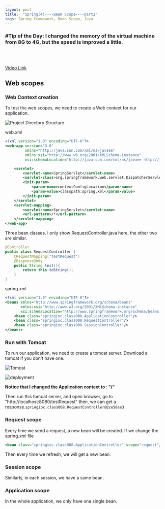 ```yaml
---
layout: post
title:  "Spring(4)----Bean Scope----part2"
tags: Spring framework, Bean Scope, Java
---
```

### \#Tip of the Day: I changed the memory of the virtual machine from 8G to 4G, but the speed is improved a little.  

<br/><br/>

[Video Link](https://www.imooc.com/video/19052)

## Web scopes

### Web Context creation

To test the web scopes, we need to create a Web context for our application.

![Project Directory Structure]({{site.baseurl}}/assets/images/projectStructure.png)

web.xml

```xml
<?xml version="1.0" encoding="UTF-8"?>
<web-app version="3.0"
         xmlns="http://java.sun.com/xml/ns/javaee"
         xmlns:xsi="http://www.w3.org/2001/XMLSchema-instance"
         xsi:schemaLocation="http://java.sun.com/xml/ns/javaee http://java.sun.com/xml/ns/javaee/web-app_3_0.xsd">

    <servlet>
        <servlet-name>SpringServlet</servlet-name>
        <servlet-class>org.springframework.web.servlet.DispatcherServlet</servlet-class>
        <init-param>
            <param-name>contextConfigLocation</param-name>
            <param-value>classpath:spring.xml</param-value>
        </init-param>
    </servlet>
    <servlet-mapping>
        <servlet-name>SpringServlet</servlet-name>
        <url-pattern>/*</url-pattern>
    </servlet-mapping>
</web-app>
```

Three bean classes. I only show RequestController.java here, the other two are similar.

```java
@Controller
public class RequestController {
    @RequestMapping("testRequest")
    @ResponseBody
    public String test(){
        return this.toString();
    }
}
```

spring.xml

```xml
<?xml version="1.0" encoding="UTF-8"?>
<beans xmlns="http://www.springframework.org/schema/beans"
       xmlns:xsi="http://www.w3.org/2001/XMLSchema-instance"
       xsi:schemaLocation="http://www.springframework.org/schema/beans http://www.springframework.org/schema/beans/spring-beans.xsd">
    <bean class="springioc.class008.ApplicationController"/>
    <bean class="springioc.class008.RequestController"/>
    <bean class="springioc.class008.SessionController"/>
</beans>
```

### Run with Tomcat

To run our application, we need to create a tomcat server. Download a tomcat if you don't have one.

![Tomcat]({{site.baseurl}}/assets/images/tomcat.png)

![deployment]({{site.baseurl}}/assets/images/deployment.png)

**Notice that I changed the Application context to : "/"**

Then run this tomcat server, and open browser, go to "http://localhost:8080/testRequest"
then, we can get a response.`springioc.class008.RequestController@2ce58ae3`

### Request scope

Every time we send a request, a new bean will be created.
If we change the spring.xml file 

```xml
<bean class="springioc.class008.ApplicationController" scope="request"/>
```

Then every time we refresh, we will get a new bean.

### Session scope

Similarly, in each session, we have a same bean.

### Application scope

In the whole application, we only have one single bean.



